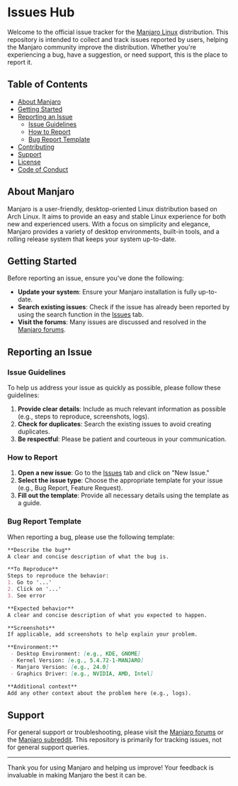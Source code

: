# Issues Hub

Welcome to the official issue tracker for the [Manjaro Linux](https://manjaro.org/) distribution. This repository is intended to collect and track issues reported by users, helping the Manjaro community improve the distribution. Whether you're experiencing a bug, have a suggestion, or need support, this is the place to report it.

## Table of Contents

- [About Manjaro](#about-manjaro)
- [Getting Started](#getting-started)
- [Reporting an Issue](#reporting-an-issue)
  - [Issue Guidelines](#issue-guidelines)
  - [How to Report](#how-to-report)
  - [Bug Report Template](#bug-report-template)
- [Contributing](#contributing)
- [Support](#support)
- [License](#license)
- [Code of Conduct](#code-of-conduct)

## About Manjaro

Manjaro is a user-friendly, desktop-oriented Linux distribution based on Arch Linux. It aims to provide an easy and stable Linux experience for both new and experienced users. With a focus on simplicity and elegance, Manjaro provides a variety of desktop environments, built-in tools, and a rolling release system that keeps your system up-to-date.

## Getting Started

Before reporting an issue, ensure you've done the following:
- **Update your system**: Ensure your Manjaro installation is fully up-to-date.
- **Search existing issues**: Check if the issue has already been reported by using the search function in the [Issues](https://github.com/manjaro/issues-hub/issues) tab.
- **Visit the forums**: Many issues are discussed and resolved in the [Manjaro forums](https://forum.manjaro.org/).

## Reporting an Issue

### Issue Guidelines

To help us address your issue as quickly as possible, please follow these guidelines:
1. **Provide clear details**: Include as much relevant information as possible (e.g., steps to reproduce, screenshots, logs).
2. **Check for duplicates**: Search the existing issues to avoid creating duplicates.
3. **Be respectful**: Please be patient and courteous in your communication.

### How to Report

1. **Open a new issue**: Go to the [Issues](https://github.com/manjaro/issues-hub/issues) tab and click on "New Issue."
2. **Select the issue type**: Choose the appropriate template for your issue (e.g., Bug Report, Feature Request).
3. **Fill out the template**: Provide all necessary details using the template as a guide.

### Bug Report Template

When reporting a bug, please use the following template:

```markdown
**Describe the bug**
A clear and concise description of what the bug is.

**To Reproduce**
Steps to reproduce the behavior:
1. Go to '...'
2. Click on '...'
3. See error

**Expected behavior**
A clear and concise description of what you expected to happen.

**Screenshots**
If applicable, add screenshots to help explain your problem.

**Environment:**
 - Desktop Environment: [e.g., KDE, GNOME]
 - Kernel Version: [e.g., 5.4.72-1-MANJARO]
 - Manjaro Version: [e.g., 24.0]
 - Graphics Driver: [e.g., NVIDIA, AMD, Intel]

**Additional context**
Add any other context about the problem here (e.g., logs).
```

## Support

For general support or troubleshooting, please visit the [Manjaro forums](https://forum.manjaro.org/) or the [Manjaro subreddit](https://www.reddit.com/r/manjaro/). This repository is primarily for tracking issues, not for general support queries.

---

Thank you for using Manjaro and helping us improve! Your feedback is invaluable in making Manjaro the best it can be.
